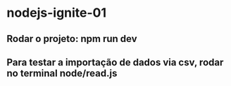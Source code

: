 # nodejs-ignite-01
## Rodar o projeto: npm run dev
## Para testar a importação de dados via csv, rodar no terminal node/read.js
